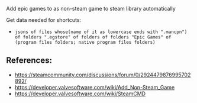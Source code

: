 
Add epic games to as non-steam game to steam library automatically

Get data needed for shortcuts:
- `jsons of files whose(name of it as lowercase ends with ".mancpn") of folders ".egstore" of folders of folders "Epic Games" of (program files folders; native program files folders)`

## References:
- https://steamcommunity.com/discussions/forum/0/2924479876995702892/
- https://developer.valvesoftware.com/wiki/Add_Non-Steam_Game
- https://developer.valvesoftware.com/wiki/SteamCMD
